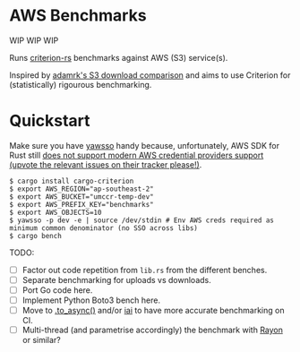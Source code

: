 # AWS Benchmarks

WIP WIP WIP

Runs [criterion-rs][criterion-rs] benchmarks against AWS (S3) service(s).

Inspired by [adamrk's S3 download comparison](https://github.com/adamrk/s3-download-comparison) 
and aims to use Criterion for (statistically) rigourous benchmarking.

# Quickstart

Make sure you have [yawsso][yawsso] handy because, unfortunately, AWS SDK for Rust still [does not support modern
AWS credential providers support (upvote the relevant issues on their tracker please!)][aws-sdk-rust-creds].

```
$ cargo install cargo-criterion
$ export AWS_REGION="ap-southeast-2"
$ export AWS_BUCKET="umccr-temp-dev"
$ export AWS_PREFIX_KEY="benchmarks"
$ export AWS_OBJECTS=10
$ yawsso -p dev -e | source /dev/stdin # Env AWS creds required as minimum common denominator (no SSO across libs)
$ cargo bench
```

TODO:

* [ ] Factor out code repetition from `lib.rs` from the different benches.
* [ ] Separate benchmarking for uploads vs downloads.
* [ ] Port Go code here.
* [ ] Implement Python Boto3 bench here.
* [ ] Move to [.to_async()](https://bheisler.github.io/criterion.rs/criterion/struct.Bencher.html#method.to_async) and/or
  [iai](https://github.com/bheisler/iai) to have more accurate benchmarking on CI.
* [ ] Multi-thread (and parametrise accordingly) the benchmark with [Rayon][rayon] or similar?
  
[rayon]: https://github.com/rayon-rs/rayon
[criterion-rs]: https://crates.io/crates/criterion
[yawsso]: https://github.com/victorskl/yawsso
[aws-sdk-rust-creds]: https://github.com/awslabs/aws-sdk-rust/issues?page=2&q=is%3Aissue+is%3Aopen